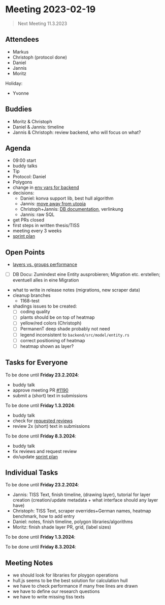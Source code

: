 # Meeting 2023-02-19

> Next Meeting 11.3.2023

## Attendees

- Markus
- Christoph (protocol done)
- Daniel
- Jannis
- Moritz

Holiday:

- Yvonne

## Buddies

- Moritz & Christoph
- Daniel & Jannis: timeline
- Jannis & Christoph: review backend, who will focus on what?

## Agenda

- 09:00 start
- buddy talks
- Tip
- Protocol: Daniel
- Polygons
- change in [env vars for backend](https://pull.permaplant.net/1184)
- decisions:
  - Daniel: konva support lib, best hull algorithm
  - Jannis: [move away from utopia](https://issues.permaplant.net/1181)
  - Christoph+Jannis: [DB documentation](https://issues.permaplant.net/1185), verlinkung
  - Jannis: raw SQL
- get PRs closed
- first steps in written thesis/TISS
- meeting every 3 weeks
- [sprint plan](https://project.permaplant.net)

## Open Points

- [layers vs. groups performance](https://github.com/konvajs/konva/issues/1713)
- [ ] DB Docu: Zumindest eine Entity ausprobieren; Migration etc. erstellen; eventuell alles in eine Migration
- what to write in release notes (migrations, new scraper data)
- cleanup branches
  - 1168-test
- shadings issues to be created:
  - [ ] coding quality
  - [ ] plants should be on top of heatmap
  - [ ] yellow/red colors (Christoph)
  - [ ] PermanenT deep shade probably not need
  - [ ] legend inconsistent to `backend/src/model/entity.rs`
  - [ ] correct positioning of heatmap
  - [ ] heatmap shown as layer?

## Tasks for Everyone

To be done until **Friday 23.2.2024**:

- buddy talk
- approve meeting PR [#1190](https://pull.permaplant.net/1190/files)
- submit a (short) text in submissions

To be done until **Friday 1.3.2024**:

- buddy talk
- check for [requested reviews](https://pulls.permaplant.net/?q=is%3Aopen+user-review-requested%3A%40me)
- review 2x (short) text in submissions

To be done until **Friday 8.3.2024**:

- buddy talk
- fix reviews and request review
- do/update [sprint plan](https://project.permaplant.net)

## Individual Tasks

To be done until **Friday 23.2.2024**:

- Jannis: TISS Text, finish timeline, (drawing layer), tutorial for layer creation (creation/update metadata + what interface should any layer have)
- Christoph: TISS Text, scraper overrides+German names, heatmap benchmark, how to add entry
- Daniel: notes, finish timeline, polygon libraries/algorithms
- Moritz: finish shade layer PR, grid, (label sizes)

To be done until **Friday 1.3.2024**:

To be done until **Friday 8.3.2024**:

## Meeting Notes

- we should look for libraries for ploygon operations
- hull.js seems to be the best solution for calculation hull
- we have to check performance if many free lines are drawn
- we have to define our research questions
- we have to write missing tiss texts
